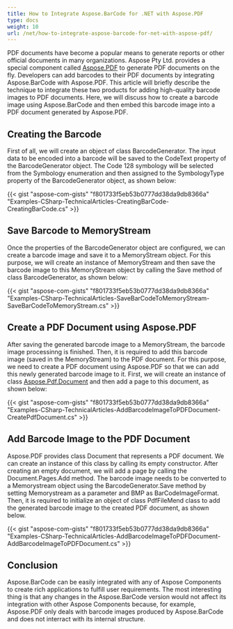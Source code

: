 ```yaml
---
title: How to Integrate Aspose.BarCode for .NET with Aspose.PDF
type: docs
weight: 10
url: /net/how-to-integrate-aspose-barcode-for-net-with-aspose-pdf/
---
```


PDF documents have become a popular means to generate reports or other official documents in many organizations. Aspose Pty Ltd. provides a special component called [Aspose.PDF](https://products.aspose.com/pdf/net) to generate PDF documents on the fly. Developers can add barcodes to their PDF documents by integrating Aspose.BarCode with Aspose.PDF. This article will briefly describe the technique to integrate these two products for adding high-quality barcode images to PDF documents. Here, we will discuss how to create a barcode image using Aspose.BarCode and then embed this barcode image into a PDF document generated by Aspose.PDF.

## **Creating the Barcode**
First of all, we will create an object of class BarcodeGenerator. The input data to be encoded into a barcode will be saved to the CodeText property of the BarcodeGenerator object. The Code 128 symbology will be selected from the Symbology enumeration and then assigned to the SymbologyType property of the BarcodeGenerator object, as shown below:

{{< gist "aspose-com-gists" "f801733f5eb53b0777dd38da9db8366a" "Examples-CSharp-TechnicalArticles-CreatingBarCode-CreatingBarCode.cs" >}}

## **Save Barcode to MemoryStream**
Once the properties of the BarcodeGenerator object are configured, we can create a barcode image and save it to a MemoryStream object. For this purpose, we will create an instance of MemoryStream and then save the barcode image to this MemoryStream object by calling the Save method of class BarcodeGenerator, as shown below:

{{< gist "aspose-com-gists" "f801733f5eb53b0777dd38da9db8366a" "Examples-CSharp-TechnicalArticles-SaveBarCodeToMemoryStream-SaveBarCodeToMemoryStream.cs" >}}

## **Create a PDF Document using Aspose.PDF**
After saving the generated barcode image to a MemoryStream, the barcode image processinng is finished. Then, it is required to add this barcode image (saved in the MemoryStream) to the PDF document. For this purpose, we need to create a PDF document using Aspose.PDF so that we can add this newly generated barcode image to it. First, we will create an instance of class [Aspose.Pdf.Document](https://apireference.aspose.com/net/pdf/aspose.pdf/document) and then add a page to this document, as shown below:

{{< gist "aspose-com-gists" "f801733f5eb53b0777dd38da9db8366a" "Examples-CSharp-TechnicalArticles-AddBarcodeImageToPDFDocument-CreatePdfDocument.cs" >}}

## **Add Barcode Image to the PDF Document**
Aspose.PDF provides class Document that represents a PDF document. We can create an instance of this class by calling its empty constructor. After creating an empty document, we will add a page by calling the Document.Pages.Add method. The barcode image needs to be converted to a Memorystream object using the BarcodeGenerator.Save method by setting Memorystream as a parameter and BMP as BarCodeImageFormat. Then, it is required to initialize an object of class PdfFileMend class to add the generated barcode image to the created PDF document, as shown below.

{{< gist "aspose-com-gists" "f801733f5eb53b0777dd38da9db8366a" "Examples-CSharp-TechnicalArticles-AddBarcodeImageToPDFDocument-AddBarcodeImageToPDFDocument.cs" >}}

## **Conclusion**
Aspose.BarCode can be easily integrated with any of Aspose Components to create rich applications to fulfill user requirements. The most interesting thing is that any changes in the Aspose.BarCode version would not affect its integration with other Aspose Components because, for example, Aspose.PDF only deals with barcode images produced by Aspose.BarCode and does not interract with its internal structure.
